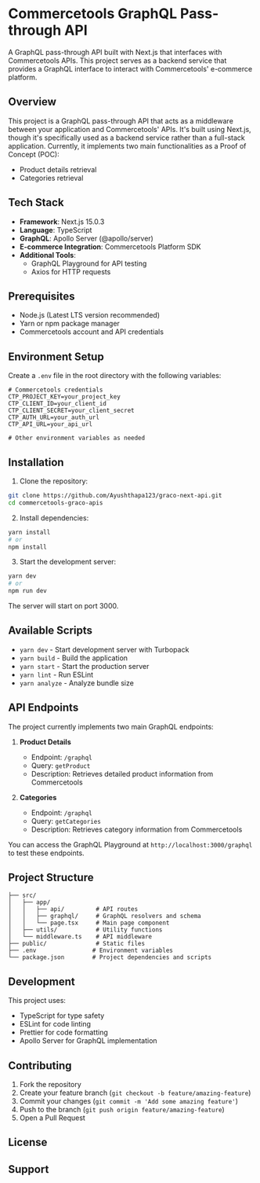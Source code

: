 # Commercetools GraphQL Pass-through API

A GraphQL pass-through API built with Next.js that interfaces with Commercetools APIs. This project serves as a backend service that provides a GraphQL interface to interact with Commercetools' e-commerce platform.

## Overview

This project is a GraphQL pass-through API that acts as a middleware between your application and Commercetools' APIs. It's built using Next.js, though it's specifically used as a backend service rather than a full-stack application. Currently, it implements two main functionalities as a Proof of Concept (POC):

- Product details retrieval
- Categories retrieval

## Tech Stack

- **Framework**: Next.js 15.0.3
- **Language**: TypeScript
- **GraphQL**: Apollo Server (@apollo/server)
- **E-commerce Integration**: Commercetools Platform SDK
- **Additional Tools**:
  - GraphQL Playground for API testing
  - Axios for HTTP requests

## Prerequisites

- Node.js (Latest LTS version recommended)
- Yarn or npm package manager
- Commercetools account and API credentials

## Environment Setup

Create a `.env` file in the root directory with the following variables:

```env
# Commercetools credentials
CTP_PROJECT_KEY=your_project_key
CTP_CLIENT_ID=your_client_id
CTP_CLIENT_SECRET=your_client_secret
CTP_AUTH_URL=your_auth_url
CTP_API_URL=your_api_url

# Other environment variables as needed
```

## Installation

1. Clone the repository:
```bash
git clone https://github.com/Ayushthapa123/graco-next-api.git
cd commercetools-graco-apis
```

2. Install dependencies:
```bash
yarn install
# or
npm install
```

3. Start the development server:
```bash
yarn dev
# or
npm run dev
```

The server will start on port 3000.

## Available Scripts

- `yarn dev` - Start development server with Turbopack
- `yarn build` - Build the application
- `yarn start` - Start the production server
- `yarn lint` - Run ESLint
- `yarn analyze` - Analyze bundle size

## API Endpoints

The project currently implements two main GraphQL endpoints:

1. **Product Details**
   - Endpoint: `/graphql`
   - Query: `getProduct`
   - Description: Retrieves detailed product information from Commercetools

2. **Categories**
   - Endpoint: `/graphql`
   - Query: `getCategories`
   - Description: Retrieves category information from Commercetools

You can access the GraphQL Playground at `http://localhost:3000/graphql` to test these endpoints.

## Project Structure

```
├── src/
│   ├── app/
│   │   ├── api/         # API routes
│   │   ├── graphql/     # GraphQL resolvers and schema
│   │   └── page.tsx     # Main page component
│   ├── utils/           # Utility functions
│   └── middleware.ts    # API middleware
├── public/              # Static files
├── .env                # Environment variables
└── package.json        # Project dependencies and scripts
```

## Development

This project uses:
- TypeScript for type safety
- ESLint for code linting
- Prettier for code formatting
- Apollo Server for GraphQL implementation

## Contributing

1. Fork the repository
2. Create your feature branch (`git checkout -b feature/amazing-feature`)
3. Commit your changes (`git commit -m 'Add some amazing feature'`)
4. Push to the branch (`git push origin feature/amazing-feature`)
5. Open a Pull Request

## License



## Support

